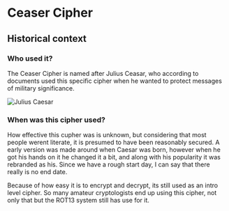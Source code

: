 # Ceaser Cipher
## Historical context

### Who used it?

  The Ceaser Cipher is named after Julius Ceasar, who according to documents used this specific cipher when he wanted to protect messages of military significance.

![Julius Caesar](https://cdn.britannica.com/11/196711-050-FA58D50D/Julius-Caesar-marble-sculpture-Andrea-di-Pietro.jpg)

### When was this cipher used? 

  How effective this cupher was is unknown, but considering that most people werent literate, it is presumed to have been reasonably secured. A early version was made around when Caesar was born, however when he got his hands on it he changed it a bit, and along with his popularity it was rebranded as his. Since we have a rough start day, I can say that there really is no end date. 

  Because of how easy it is to encrypt and decrypt, its still used as an intro level cipher. So many amateur cryptologists end up using this cipher, not only that but the ROT13 system still has use for it.

